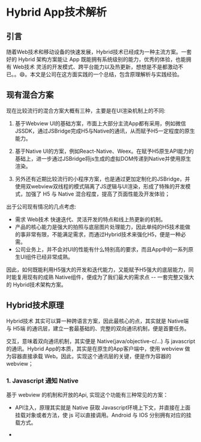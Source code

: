 # Hybrid App技术解析

## 引言

随着Web技术和移动设备的快速发展，Hybrid技术已经成为一种主流方案。一套好的 Hybrid 架构方案能让 App 既能拥有系统级别的能力，优秀的体验，也能拥有 Web技术 灵活的开发模式、跨平台能力以及热更新，想想是不是都激动不已。。😄。本文是公司在这方面实践的一个总结，包含原理解析与实践经验。

## 现有混合方案

现在比较流行的混合方案大概有三种，主要是在UI渲染机制上的不同:

1. 基于Webview UI的基础方案，市面上大部分主流App都有采用，例如微信JSSDK，通过JSBridge完成H5与Native的通讯，从而赋予H5一定程度的原生能力。

2. 基于Native UI的方案，例如React-Native、Weex。在赋予H5原生API能力的基础上，进一步通过JSBridge将js生成的虚拟DOM传递到Native并使用原生渲染。

3. 另外还有近期比较流行的小程序方案，也是通过更加定制化的JSBridge，并使用双webview双线程的模式隔离了JS逻辑与UI渲染，形成了特殊的开发模式，加强了 H5 与 Native 混合程度，提高了页面性能及开发体验；

出于公司现有情况的几点考虑:

- 需求 Web技术 快速迭代、灵活开发的特点和线上热更新的机制。
- 产品的核心能力是强大的拍照与底层图片处理能力，因此单纯的H5技术能做的事非常有限，不能满足需求，而通过Hybrid技术来强化H5，便是一种必需。
- 公司业务上，并不会对UI的性能有什么特别高的要求，而且App中的一系列原生UI组件已经非常成熟。

因此，如何既能利用H5强大的开发和迭代能力，又能赋予H5强大的底层能力，同时能复用现有的成熟 Native组件，便成为了我们最大的需求点 -- 一套完整又强大的 Hybrid技术架构方案。

## Hybrid技术原理

Hybrid技术 其实可以算一种跨语言方案，因此最核心的点，其实就是 Native端 与 H5端 的通讯层，建立一套最基础的、完整的双向通讯机制，便是首要任务。

交互，意味着双向通讯机制，其实便是 Native(java/objective-c/...) 与 javascript 的通讯。Hybrid App的本质，其实是在原生的App客户端中，使用 webview 做为容器直接承载 Web。因此，实现这个通讯层的关键，便是作为容器的 webview；

### 1. Javascript 通知 Native

基于 webview 的机制和开放的Api, 实现这个功能有三种常见的方案：

- API注入，原理其实就是 Native 获取 Javascript环境上下文，并直接在上面挂载对象或者方法，使 js 可以直接调用。Android 与 IOS 分别拥有对应的挂载方式。

- 



